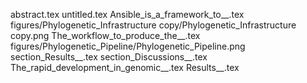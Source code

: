 abstract.tex
untitled.tex
Ansible_is_a_framework_to__.tex
figures/Phylogenetic_Infrastructure copy/Phylogenetic_Infrastructure copy.png
The_workflow_to_produce_the__.tex
figures/Phylogenetic_Pipeline/Phylogenetic_Pipeline.png
section_Results__.tex
section_Discussions__.tex
The_rapid_development_in_genomic__.tex
Results__.tex
